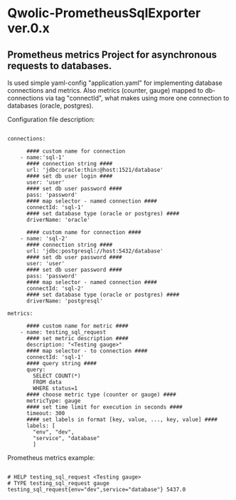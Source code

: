 # Qwolic-PrometheusSqlExporter ver.0.x

## Prometheus metrics Project for asynchronous requests to databases.

Is used simple yaml-config "application.yaml" for implementing database connections and metrics. Also metrics (counter, gauge) mapped to db-connections via tag "connectId", what makes using more one connection to databases (oracle, postgres).


Configuration file description:

```editorconfig

connections:

      #### custom name for connection
    - name:'sql-1'
      #### connection string ####
      url: 'jdbc:oracle:thin:@host:1521/database'
      #### set db user login ####  
      user: 'user'
      #### set db user password ####
      pass: 'password'
      #### map selector - named connection ####
      connectId: 'sql-1'
      #### set database type (oracle or postgres) ####
      driverName: 'oracle'
   
      #### custom name for connection ####
    - name: 'sql-2'
      #### connection string ####
      url: 'jdbc:postgresql://host:5432/database'
      #### set db user password ####
      user: 'user'
      #### set db user password ####
      pass: 'password'
      #### map selector - named connection ####
      connectId: 'sql-2'
      #### set database type (oracle or postgres) ####
      driverName: 'postgresql'

metrics:

      #### custom name for metric ####
    - name: testing_sql_request
      #### set metric description ####
      description: "<Testing gauge>"
      #### map selector - to connection ####
      connectId: 'sql-1'
      #### query string ####
      query:
        SELECT COUNT(*)
        FROM data
        WHERE status=1
      #### choose metric type (counter or gauge) ####
      metricType: gauge
      #### set time limit for execution in seconds ####
      timeout: 300
      #### set labels in format [key, value, ..., key, value] ####
      labels: [
        "env", "dev",
        "service", "database"
        ]

```



Prometheus metrics example:

```commandline

# HELP testing_sql_request <Testing gauge>
# TYPE testing_sql_request gauge
testing_sql_request{env="dev",service="database"} 5437.0

```
